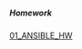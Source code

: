 ##### Homework

[01_ANSIBLE_HW](https://github.com/iamnotaskynet/glbasecamp_devops/tree/main/01_ANSIBLE_HW)
